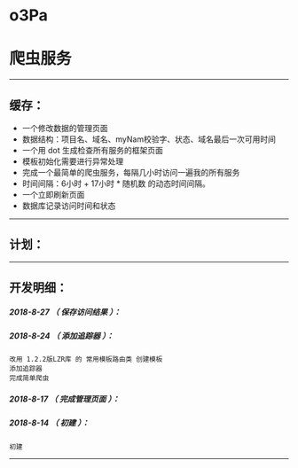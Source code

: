 # o3Pa
爬虫服务
=======

*******************************************************************

缓存：
-------------------------------------------------------------------

- 一个修改数据的管理页面
- 数据结构：项目名、域名、myNam校验字、状态、域名最后一次可用时间
- 一个用 dot 生成检查所有服务的框架页面
- 模板初始化需要进行异常处理
- 完成一个最简单的爬虫服务，每隔几小时访问一遍我的所有服务
- 时间间隔：6小时 + 17小时 * 随机数 的动态时间间隔。
- 一个立即刷新页面
- 数据库记录访问时间和状态

*******************************************************************


计划：
-------------------------------------------------------------------


*******************************************************************


开发明细：
-------------------------------------------------------------------

##### 2018-8-27 （ 保存访问结果 ）：

##### 2018-8-24 （ 添加追踪器 ）：
	改用 1.2.2版LZR库 的 常用模板路由类 创建模板
	添加追踪器
	完成简单爬虫

##### 2018-8-17 （ 完成管理页面 ）：

##### 2018-8-14 （ 初建 ）：
	初建

*******************************************************************
